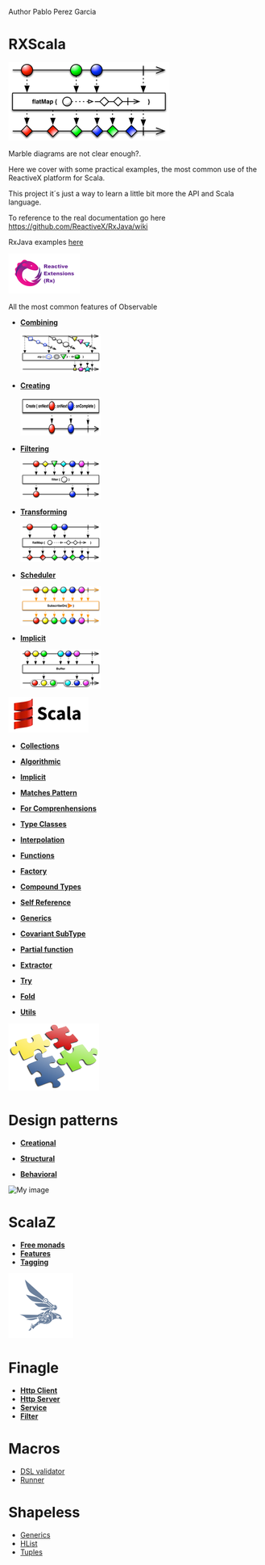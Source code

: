 Author Pablo Perez Garcia 

# RXScala

![My image](src/main/resources/img/flatMap.png)

Marble diagrams are not clear enough?.

Here we cover with some practical examples, the most common use of the ReactiveX platform for Scala.

This project it´s just a way to learn a little bit more the API and Scala language.

To reference to the real documentation go here https://github.com/ReactiveX/RxJava/wiki

RxJava examples [here](https://github.com/politrons/reactive)

 ![My image](src/main/resources/img/rsz_reactive-extensions.png)
 
All the most common features of Observable

* **[Combining](src/main/scala/app/impl/rx/Combining.scala)**

    ![My image](src/main/resources/img/rsz_1zipo.png)

* **[Creating](src/main/scala/app/impl/rx/Creating.scala)**

    ![My image](src/main/resources/img/rsz_1createc.png)

    
* **[Filtering](src/main/scala/app/impl/rx/Filtering.scala)**

    ![My image](src/main/resources/img/rsz_1filter.png)


* **[Transforming](src/main/scala/app/impl/Transforming.scala)**

    ![My image](src/main/resources/img/rsz_flatmap.png)
    
* **[Scheduler](src/main/scala/app/impl/rx/Scheduler.scala)**

    ![My image](src/main/resources/img/rsz_2subscribeonc.png)
    
* **[Implicit](src/main/scala/app/impl/rx/ImplicitObservables.scala)**
        
    ![My image](src/main/resources/img/rsz_1buffer.png)

![My image](src/main/resources/img/rsz_scala.gif)


* **[Collections](src/main/scala/app/impl/scala/Collections.scala)**

* **[Algorithmic](src/main/scala/app/impl/scala/Algorithmic.scala)**

* **[Implicit](src/main/scala/app/impl/scala/Implicit.scala)**

* **[Matches Pattern](src/main/scala/app/impl/scala/MatchesPattern.scala)**

* **[For Comprenhensions](src/main/scala/app/impl/scala/ForComprenhensions.scala)**

* **[Type Classes](src/main/scala/app/impl/scala/TypeClasses.scala)**

* **[Interpolation](src/main/scala/app/impl/scala/Interpolation.scala)**

* **[Functions](src/main/scala/app/impl/scala/Functions.scala)**

* **[Factory](src/main/scala/app/impl/scala/Factory.scala)**

* **[Compound Types](src/main/scala/app/impl/scala/CompoundTypes.scala)**

* **[Self Reference](src/main/scala/app/impl/scala/SelfReference.scala)**

* **[Generics](src/main/scala/app/impl/scala/Generics.scala)**

* **[Covariant SubType](src/main/scala/app/impl/scala/CovariantSubType.scala)**

* **[Partial function](src/main/scala/app/impl/scala/PartialFunctions.scala)**

* **[Extractor](src/main/scala/app/impl/scala/Extractor.scala)**

* **[Try](src/main/scala/app/impl/scala/Try.scala)**

* **[Fold](src/main/scala/app/impl/scala/FoldFunction.scala)**

* **[Utils](src/main/scala/app/impl/scala/Utils.scala)**


![My image](src/main/resources/img/design.png)
# Design patterns

* **[Creational](src/main/scala/app/impl/patterns/creational)**

* **[Structural](src/main/scala/app/impl/patterns/structural)**

* **[Behavioral](src/main/scala/app/impl/patterns/behavioral)**

![My image](src/main/resources/img/lambda.ico)
# ScalaZ

* **[Free monads](src/main/scala/app/impl/scalaz/FreeMonad.scala)**
* **[Features](src/main/scala/app/impl/scalaz/Features.scala)**
* **[Tagging](src/main/scala/app/impl/scalaz/Tagging.scala)**

![My image](src/main/resources/img/finagle.png)
# Finagle

* **[Http Client](src/main/scala/app/impl/finagle/HttpClient.scala)**
* **[Http Server](src/main/scala/app/impl/finagle/HttpServers.scala)**
* **[Service](src/main/scala/app/impl/finagle/FinagleService.scala)**
* **[Filter](src/main/scala/app/impl/finagle/TimeoutFilter.scala)**

# Macros

* [DSL validator](src/main/scala/app/impl/macros/DSLValidator.scala)
* [Runner](src/main/scala/app/impl/macros/Main.scala)

# Shapeless

* [Generics](src/main/scala/app/impl/shapeless/Generic.scala)
* [HList](src/main/scala/app/impl/shapeless/Main.scala)
* [Tuples](src/main/scala/app/impl/shapeless/Tuples.scala)

